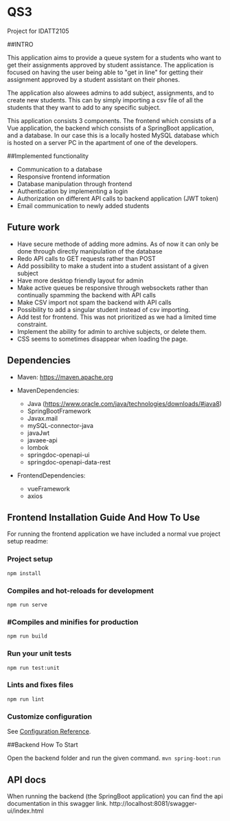 # QS3
Project for IDATT2105

##INTRO

This application aims to provide a queue system for a students who want to get their assignments approved
by student assistance. The application is focused on having the user being able to "get in line" for getting 
their assignment approved by a student assistant on their phones.

The application also alowees admins to add subject, assignments, and to create new students.
This can by simply importing a csv file of all the students that they want to add to any specific subject.

This application consists 3 components. The frontend which consists of a Vue application,
the backend which consists of a SpringBoot application, and a database. In our case this is a locally hosted
MySQL database which is hosted on a server PC in the apartment of one of the developers.


##Implemented functionality
* Communication to a database
* Responsive frontend information
* Database manipulation through frontend
* Authentication by implementing a login
* Authorization on different API calls to backend application (JWT token)
* Email communication to newly added students

## Future work
* Have secure methode of adding more admins. As of now it can only be done through directly manipulation of the database
* Redo API calls to GET requests rather than POST
* Add possibility to make a student into a student assistant of a given subject
* Have more desktop friendly layout for admin
* Make active queues be responsive through websockets rather than continually spamming the backend with API calls
* Make CSV import not spam the backend with API calls
* Possibility to add a singular student instead of csv importing.
* Add test for frontend. This was not prioritized as we had a limited time constraint. 
* Implement the ability for admin to archive subjects, or delete them.
* CSS seems to sometimes disappear when loading the page.

## Dependencies
* Maven: https://maven.apache.org

* MavenDependencies:
    * Java (https://www.oracle.com/java/technologies/downloads/#java8)
    * SpringBootFramework
    * Javax.mail
    * mySQL-connector-java
    * javaJwt
    * javaee-api
    * lombok
    * springdoc-openapi-ui
    * springdoc-openapi-data-rest
    
* FrontendDependencies:
    * vueFramework
    * axios



## Frontend Installation Guide And How To Use 

For running the frontend application we have included a normal vue project setup readme:

### Project setup 
```npm install```


### Compiles and hot-reloads for development
```npm run serve```


### #Compiles and minifies for production
```npm run build```


### Run your unit tests
```npm run test:unit```


### Lints and fixes files
```npm run lint```

### Customize configuration
See [Configuration Reference](https://cli.vuejs.org/config/).

##Backend How To Start

Open the backend folder and run the given command.
```mvn spring-boot:run```








## API docs
When running the backend (the SpringBoot application) you can find the api documentation in this swagger link.
http://localhost:8081/swagger-ui/index.html